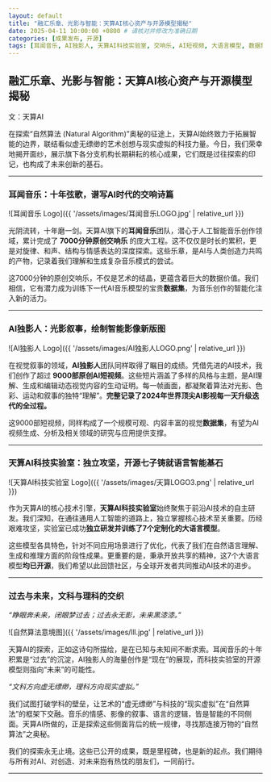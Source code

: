 ```yaml
---
layout: default
title: "融汇乐章、光影与智能：天算AI核心资产与开源模型揭秘"
date: 2025-04-11 10:00:00 +0800 # 请核对并修改为准确日期
categories: [成果发布, 开源]
tags: [耳闻音乐, AI独影人, 天算AI科技实验室, 交响乐, AI短视频, 大语言模型, 数据集, 开源]
---
```


## 融汇乐章、光影与智能：天算AI核心资产与开源模型揭秘

文：天算AI

在探索“自然算法 (Natural Algorithm)”奥秘的征途上，天算AI始终致力于拓展智能的边界，联结看似虚无缥缈的艺术创想与现实虚拟的科技力量。今日，我们荣幸地揭开面纱，展示旗下各分支机构长期耕耘的核心成果，它们既是过往探索的印记，也构成了未来创新的基石。

---

### 耳闻音乐：十年弦歌，谱写AI时代的交响诗篇

![耳闻音乐 Logo]({{ '/assets/images/耳闻音乐LOGO.jpg' | relative_url }})

光阴流转，十年磨一剑。天算AI旗下的**耳闻音乐**团队，潜心于人工智能音乐创作领域，累计完成了 **7000分钟原创交响乐** 的庞大工程。这不仅仅是时长的累积，更是对旋律、和声、结构与情感表达的深度探索。这些乐章，是AI与人类创造力共鸣的产物，记录着我们理解和生成复杂音乐模式的尝试。

这7000分钟的原创交响乐，不仅是艺术的结晶，更蕴含着巨大的数据价值。我们相信，它有潜力成为训练下一代AI音乐模型的宝贵**数据集**，为音乐创作的智能化注入新的活力。

---

### AI独影人：光影叙事，绘制智能影像新版图

![AI独影人 Logo]({{ '/assets/images/AI独影人LOGO.png' | relative_url }})

在视觉叙事的领域，**AI独影人**团队同样取得了瞩目的成绩。凭借先进的AI技术，我们创作了超过 **9000部原创AI短视频**。这些短片涵盖了多样的风格与主题，是AI理解、生成和编辑动态视觉内容的生动证明。每一帧画面，都凝聚着算法对光影、色彩、运动和叙事的独特“理解”。**完整记录了2024年世界顶尖AI影视每一天升级迭代的全过程。**

这9000部短视频，同样构成了一个规模可观、内容丰富的视觉**数据集**，有望为AI视频生成、分析及相关领域的研究与应用提供支撑。

---

### 天算AI科技实验室：独立攻坚，开源七子铸就语言智能基石

![天算AI科技实验室 Logo]({{ '/assets/images/天算LOGO3.png' | relative_url }})

作为天算AI的核心技术引擎，**天算AI科技实验室**始终聚焦于前沿AI技术的自主研发。我们深知，在通往通用人工智能的道路上，独立掌握核心技术至关重要。历经艰难攻坚，实验室已成功**独立研发并训练了7个定制化的大语言模型**。

这些模型各具特色，针对不同应用场景进行了优化，代表了我们在自然语言理解、生成和推理方面的阶段性成果。更重要的是，秉承开放共享的精神，这7个大语言模型**均已开源**，我们希望以此回馈社区，与全球开发者共同推动AI技术的进步。

---

### 过去与未来，文科与理科的交织

*“睁眼奔未来，闭眼梦过去；过去永无影，未来黑漆漆。”*

<!-- V V V V V 在这里添加 lll.jpg 图片 V V V V V -->
![自然算法意境图]({{ '/assets/images/lll.jpg' | relative_url }})
<!-- ^ ^ ^ ^ ^ ^ ^ ^ ^ ^ ^ ^ ^ ^ ^ ^ ^ ^ ^ ^ ^ ^ -->

天算AI的探索，正如这诗句所描绘，是在已知与未知间不断求索。耳闻音乐的十年积累是“过去”的沉淀，AI独影人的海量创作是“现在”的展现，而科技实验室的开源模型则指向“未来”的可能性。

*“文科方向虚无缥缈，理科方向现实虚拟。”*

我们试图打破学科的壁垒，让艺术的“虚无缥缈”与科技的“现实虚拟”在“自然算法”的框架下交融。音乐的情感、影像的叙事、语言的逻辑，皆是智能的不同侧面。天算AI所做的，正是探索这些侧面背后的统一规律，寻找那连接万物的“自然算法”之奥秘。

我们的探索永无止境。这些已公开的成果，既是里程碑，也是新的起点。我们期待与所有对AI、对创造、对未来抱有热忱的朋友们，一同前行。

---
